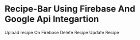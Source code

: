 # Recipe-Bar Using Firebase And Google Api Integartion 
Upload recipe On Firebase
Delete Recipe 
Update Recipe 

